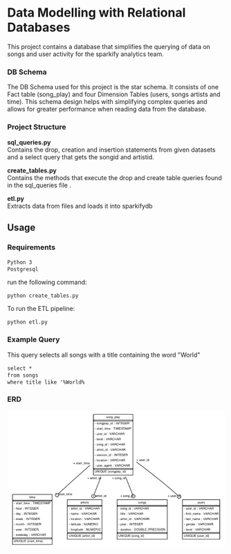 # Data Modelling with Relational Databases
This project contains a database that simplifies the querying of data on songs and user activity for the sparkify analytics team.


### DB Schema
The DB Schema used for this project is the star schema. 
It consists of one Fact table (song_play) and four Dimension Tables (users, songs artists and time). 
This schema design helps with simplifying complex queries and allows for greater performance when reading data from the database.


### Project Structure
**sql_queries.py**\
Contains the drop, creation and insertion statements from given datasets and a select query that gets the songid and artistid. 

**create_tables.py**\
Contains the methods that execute the drop and create table queries found in the sql_queries file .

**etl.py**\
Extracts data from files and loads it into sparkifydb

## Usage
### Requirements
```
Python 3
Postgresql
```
run the following command:
```
python create_tables.py
```
To run the ETL pipeline:
```
python etl.py
```

### Example Query
This query selects all songs with a title containing the word "World"
```
select *
from songs
where title like '%World%
```

### ERD
![Entity Relationship Diagramm](sparkifydb_erd.png)